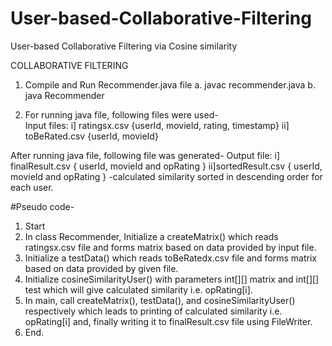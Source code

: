# User-based-Collaborative-Filtering
User-based Collaborative Filtering via Cosine similarity

COLLABORATIVE FILTERING

1. Compile and Run Recommender.java file
    a. javac recommender.java
    b. java Recommender
 

 
2. For running java file, following files were used-    
   Input files: i] ratingsx.csv {userId, movieId, rating, timestamp}
               ii] toBeRated.csv {userId, movieId}
 
 After running java file, following file was generated-
 Output file: i] finalResult.csv { userId, movieId and opRating }
              ii]sortedResult.csv { userId, movieId and opRating }
                 -calculated similarity sorted in descending order for each user.

 

#Pseudo code-

1.	Start
2.	In class Recommender, Initialize a createMatrix() which reads ratingsx.csv file and forms matrix based on data provided by input file.
3.	Initialize a testData() which reads toBeRatedx.csv file and forms matrix based on data provided by given file.
4.	Initialize cosineSimilarityUser() with parameters int[][] matrix and int[][] test  which will give calculated similarity i.e. opRating[i].
5.	In main, call createMatrix(), testData(), and cosineSimilarityUser() respectively which leads to printing of calculated similarity i.e. opRating[i] and, finally writing it to finalResult.csv file using FileWriter.
6.	End.
                          

 

                           

 






